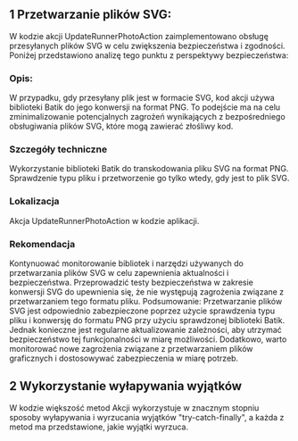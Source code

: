 ## 1 Przetwarzanie plików SVG:

W kodzie akcji UpdateRunnerPhotoAction zaimplementowano obsługę przesyłanych plików SVG w celu zwiększenia bezpieczeństwa i zgodności. Poniżej przedstawiono analizę tego punktu z perspektywy bezpieczeństwa:

### Opis:
W przypadku, gdy przesyłany plik jest w formacie SVG, kod akcji używa biblioteki Batik do jego konwersji na format PNG. To podejście ma na celu zminimalizowanie potencjalnych zagrożeń wynikających z bezpośredniego obsługiwania plików SVG, które mogą zawierać złośliwy kod.

### Szczegóły techniczne
Wykorzystanie biblioteki Batik do transkodowania pliku SVG na format PNG.
Sprawdzenie typu pliku i przetworzenie go tylko wtedy, gdy jest to plik SVG.

### Lokalizacja
Akcja UpdateRunnerPhotoAction w kodzie aplikacji.

### Rekomendacja
Kontynuować monitorowanie bibliotek i narzędzi używanych do przetwarzania plików SVG w celu zapewnienia aktualności i bezpieczeństwa.
Przeprowadzić testy bezpieczeństwa w zakresie konwersji SVG do upewnienia się, że nie występują zagrożenia związane z przetwarzaniem tego formatu pliku.
Podsumowanie:
Przetwarzanie plików SVG jest odpowiednio zabezpieczone poprzez użycie sprawdzenia typu pliku i konwersję do formatu PNG przy użyciu sprawdzonej biblioteki Batik. Jednak konieczne jest regularne aktualizowanie zależności, aby utrzymać bezpieczeństwo tej funkcjonalności w miarę możliwości. Dodatkowo, warto monitorować nowe zagrożenia związane z przetwarzaniem plików graficznych i dostosowywać zabezpieczenia w miarę potrzeb.


## 2 Wykorzystanie wyłapywania wyjątków

W kodzie większość metod Akcji wykorzystuje w znacznym stopniu sposoby wyłapywania i wyrzucania wyjątków "try-catch-finally", a każda z metod ma przedstawione, jakie wyjątki wyrzuca.